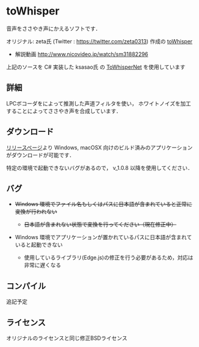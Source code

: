 toWhisper
=========

音声をささやき声にかえるソフトです．

オリジナル: zeta氏 (Twitter : https://twitter.com/zeta0313) 作成の [toWhisper](https://github.com/zeta-chicken/toWhisper)

- 解説動画 http://www.nicovideo.jp/watch/sm31882296

上記のソースを C# 実装した ksasao氏 の [ToWhisperNet](https://github.com/ksasao/toWhisper) を使用しています


## 詳細

LPCボコーダをによって推測した声道フィルタを使い，
ホワイトノイズを加工することによってささやき声を合成しています．

## ダウンロード

[リリースページ](https://github.com/yamachu/toWhisper/releases)より Windows, macOSX 向けのビルド済みのアプリケーションがダウンロードが可能です．

特定の環境で起動できないバグがあるので， v_1.0.8 以降を使用してください．

## バグ

* ~~Windows 環境でファイル名もしくはパスに日本語が含まれていると正常に変換が行われない~~
  * ~~日本語が含まれない状態で変換を行ってください（現在修正中）~~
  
* Windows 環境でアプリケーションが置かれているパスに日本語が含まれていると起動できない
  * 使用しているライブラリ(Edge.js)の修正を行う必要があるため，対応は非常に遅くなる

## コンパイル

追記予定

## ライセンス

オリジナルのライセンスと同じ修正BSDライセンス
